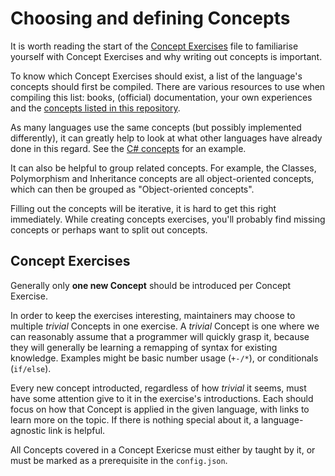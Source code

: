 # Choosing and defining Concepts

It is worth reading the start of the [Concept Exercises](../concept-exercises.md) file to familiarise yourself with Concept Exercises and why writing out concepts is important.

To know which Concept Exercises should exist, a list of the language's concepts should first be compiled. There are various resources to use when compiling this list: books, (official) documentation, your own experiences and the [concepts listed in this repository](../../reference/concepts/README.md).

As many languages use the same concepts (but possibly implemented differently), it can greatly help to look at what other languages have already done in this regard. See the [C# concepts](../../languages/csharp/reference/README.md) for an example.

It can also be helpful to group related concepts. For example, the Classes, Polymorphism and Inheritance concepts are all object-oriented concepts, which can then be grouped as "Object-oriented concepts".

Filling out the concepts will be iterative, it is hard to get this right immediately. While creating concepts exercises, you'll probably find missing concepts or perhaps want to split out concepts.

## Concept Exercises

Generally only **one new Concept** should be introduced per Concept Exercise. 

In order to keep the exercises interesting, maintainers may choose to multiple _trivial_ Concepts in one exercise.
A _trivial_ Concept is one where we can reasonably assume that a programmer will quickly grasp it, because they will generally be learning a remapping of syntax for existing knowledge. Examples might be basic number usage (`+-/*`), or conditionals (`if/else`).

Every new concept introducted, regardless of how _trivial_ it seems, must have some attention give to it in the exercise's introductions. Each should focus on how that Concept is applied in the given language, with links to learn more on the topic. If there is nothing special about it, a language-agnostic link is helpful.

All Concepts covered in a Concept Exericse must either by taught by it, or must be marked as a prerequisite in the `config.json`.
